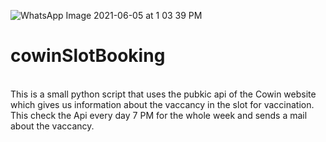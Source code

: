 ![WhatsApp Image 2021-06-05 at 1 03 39 PM](https://user-images.githubusercontent.com/60296760/120904013-90678300-c5fe-11eb-9c3c-4cb12b3b1892.jpeg)
# cowinSlotBooking
<br>
This is a small python script that uses the pubkic api of the Cowin website which gives us information about the vaccancy in the slot for vaccination.
<br>
This check the Api every day 7 PM for the whole week and sends a mail about the vaccancy.
